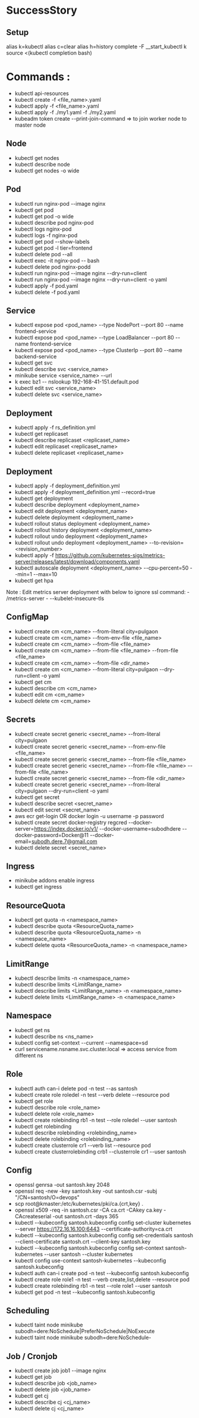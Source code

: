 # SuccessStory

## Setup
alias k=kubectl
alias c=clear
alias h=history
complete -F __start_kubectl k
source <(kubectl completion bash)

# Commands :

* kubectl api-resources
* kubectl create -f <file_name>.yaml
* kubectl apply -f <file_name>.yaml
* kubectl apply -f ./my1.yaml -f ./my2.yaml
* kubeadm token create --print-join-command    => to join worker node to master node

## Node

* kubectl get nodes
* kubectl describe node <nodename>
* kubectl get nodes -o wide  

## Pod

* kubectl run nginx-pod --image nginx
* kubectl get pod
* kubectl get pod -o wide
* kubectl describe pod nginx-pod
* kubectl logs nginx-pod
* kubectl logs -f nginx-pod
* kubectl get pod --show-labels
* kubectl get pod -l tier=frontend
* kubectl delete pod --all
* kubectl exec -it nginx-pod -- bash
* kubectl delete pod nginx-podd
* kubectl run nginx-pod --image nginx --dry-run=client
* kubectl run nginx-pod --image nginx --dry-run=client -o yaml
* kubectl apply -f pod.yaml
* kubectl delete -f pod.yaml

## Service

* kubectl expose pod <pod_name> --type NodePort --port 80 --name frontend-service
* kubectl expose pod <pod_name> --type LoadBalancer --port 80 --name frontend-service
* kubectl expose pod <pod_name> --type ClusterIp --port 80 --name backend-service
* kubectl get svc
* kubectl describe svc <service_name>
* minikube service <service_name> --url
* k exec bz1 -- nslookup 192-168-41-151.default.pod
* kubectl edit svc <service_name>
* kubectl delete svc <service_name>

## Deployment

* kubectl apply -f rs_definition.yml
* kubectl get replicaset
* kubectl describe replicaset <replicaset_name>
* kubectl edit replicaset <replicaset_name>
* kubectl delete replicaset <replicaset_name>

## Deployment

* kubectl apply -f deployment_definition.yml
* kubectl apply -f deployment_definition.yml --record=true
* kubectl get deployment
* kubectl describe deployment <deployment_name>
* kubectl edit deployment <deployment_name>
* kubectl delete deployment <deployment_name>
* kubectl rollout status deployment <deployment_name>
* kubectl rollout history deployment <deployment_name>
* kubectl rollout undo deployment <deployment_name>
* kubectl rollout undo deployment <deployment_name> --to-revision=<revision_number>
* kubectl apply -f https://github.com/kubernetes-sigs/metrics-server/releases/latest/download/components.yaml
* kubectl autoscale deployment <deployment_name> --cpu-percent=50 --min=1 --max=10
* kubectl get hpa

Note : Edit metrics server deployment with below to ignore ssl
    command:
    - /metrics-server
    - --kubelet-insecure-tls
  
## ConfigMap
* kubectl create cm <cm_name> --from-literal city=pulgaon
* kubectl create cm <cm_name> --from-env-file <file_name>
* kubectl create cm <cm_name> --from-file <file_name>
* kubectl create cm <cm_name> --from-file <file_name> --from-file <file_name>
* kubectl create cm <cm_name> --from-file <dir_name>
* kubectl create cm <cm_name> --from-literal city=pulgaon --dry-run=client -o yaml
* kubectl get cm
* kubectl describe cm <cm_name>
* kubectl edit cm <cm_name>  
* kubectl delete cm <cm_name>
  
## Secrets
* kubectl create secret generic <secret_name> --from-literal city=pulgaon
* kubectl create secret generic <secret_name> --from-env-file <file_name>
* kubectl create secret generic <secret_name> --from-file <file_name>
* kubectl create secret generic <secret_name> --from-file <file_name> --from-file <file_name>
* kubectl create secret generic <secret_name> --from-file <dir_name>
* kubectl create secret generic <secret_name> --from-literal city=pulgaon --dry-run=client -o yaml
* kubectl get secret
* kubectl describe secret <secret_name>
* kubectl edit secret <secret_name>
* aws ecr get-login OR docker login -u username -p password
* kubectl create secret docker-registry regcred --docker-server=https://index.docker.io/v1/ --docker-username=subodhdere --docker-password=Docker@11 --docker-email=subodh.dere.7@gmail.com
* kubectl delete secret <secret_name>

## Ingress
* minikube addons enable ingress
* kubectl get ingress

## ResourceQuota
* kubectl get quota -n <namespace_name>
* kubectl describe quota <ResourceQuota_name>
* kubectl describe quota <ResourceQuota_name> -n <namespace_name>
* kubectl delete quota <ResourceQuota_name> -n <namespace_name>
  
## LimitRange
* kubectl describe limits -n <namespace_name>
* kubectl describe limits <LimitRange_name>
* kubectl describe limits <LimitRange_name> -n <namespace_name>
* kubectl delete limits <LimitRange_name> -n <namespace_name>

## Namespace
* kubectl get ns
* kubectl describe ns <ns_name>
* kubectl config set-context --current --namespace=sd
* curl servicename.nsname.svc.cluster.local  => access service from different ns  
    
## Role
* kubectl auth can-i delete pod -n test --as santosh
* kubectl create role roledel -n test --verb delete --resource pod
* kubectl get role
* kubectl describe role <role_name>
* kubectl delete role <role_name>
* kubectl create rolebinding rb1 -n test --role roledel --user santosh  
* kubectl get rolebinding
* kubectl describe rolebinding <rolebinding_name>
* kubectl delete rolebinding <rolebinding_name>
* kubectl create clusterrole cr1 --verb list --resource pod
* kubectl create clusterrolebinding crb1 --clusterrole cr1 --user santosh
  
## Config
* openssl genrsa -out santosh.key 2048
* openssl req -new -key santosh.key -out santosh.csr -subj "/CN=santosh/O=devops"
* scp root@kmaster:/etc/kubernetes/pki/ca.{crt,key} .
* openssl x509 -req -in santosh.csr -CA ca.crt -CAkey ca.key -CAcreateserial -out santosh.crt -days 365
* kubectl --kubeconfig santosh.kubeconfig config set-cluster kubernetes --server https://172.16.16.100:6443 --certificate-authority=ca.crt
* kubectl --kubeconfig santosh.kubeconfig config set-credentials santosh --client-certificate santosh.crt --client-key santosh.key
* kubectl --kubeconfig santosh.kubeconfig config set-context santosh-kubernetes --user santosh --cluster kubernetes
* kubectl config use-context santosh-kubernetes --kubeconfig santosh.kubeconfig
* kubectl auth can-i create pod -n test --kubeconfig santosh.kubeconfig
* kubectl create role role1 -n test --verb create,list,delete --resource pod
* kubectl create rolebinding rb1 -n test --role role1 --user santosh
* kubectl get pod -n test --kubeconfig santosh.kubeconfig
    
    
## Scheduling
* kubectl taint node minikube subodh=dere:NoSchedule|PreferNoSchedule|NoExecute
* kubectl taint node minikube subodh=dere:NoSchedule-

## Job / Cronjob
* kubectl create job job1 --image nginx
* kubectl get job
* kubectl describe job <job_name>
* kubectl delete job <job_name>
* kubectl get cj
* kubectl describe cj <cj_name>
* kubectl delete cj <cj_name>
  
